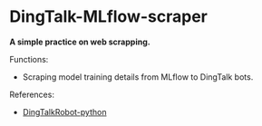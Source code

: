 # DingTalk-MLflow-scraper

**A simple practice on web scrapping.**

Functions:
* Scraping model training details from MLflow to DingTalk bots.


References:
* [DingTalkRobot-python](https://github.com/magician000/DingTalkRobot-python)
